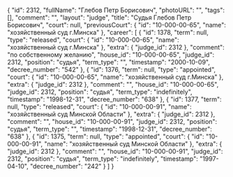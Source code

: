 {
    "id": 2312,
    "fullName": "Глебов Петр Борисович",
    "photoURL": "",
    "tags": [],
    "comment": "",
    "layout": "judge",
    "title": "Судья Глебов Петр Борисович",
    "court": null,
    "previousCourt": {
        "id": "10-000-00-65",
        "name": "хозяйственный суд г.Минска"
    },
    "career": [
        {
            "id": 1378,
            "term": null,
            "type": "released",
            "court": {
                "id": "10-000-00-65",
                "name": "хозяйственный суд г.Минска"
            },
            "extra": {
                "judge_id": 2312
            },
            "comment": "по собственному желанию",
            "house_id": "10-000-00-65",
            "judge_id": 2312,
            "position": "судья",
            "term_type": "",
            "timestamp": "2000-10-09",
            "decree_number": "542"
        },
        {
            "id": 1376,
            "term": null,
            "type": "appointed",
            "court": {
                "id": "10-000-00-65",
                "name": "хозяйственный суд г.Минска"
            },
            "extra": {
                "judge_id": 2312
            },
            "comment": "",
            "house_id": "10-000-00-65",
            "judge_id": 2312,
            "position": "судья",
            "term_type": "indefinitely",
            "timestamp": "1998-12-31",
            "decree_number": "638"
        },
        {
            "id": 1377,
            "term": null,
            "type": "released",
            "court": {
                "id": "10-000-00-91",
                "name": "хозяйственный суд Минской Области"
            },
            "extra": {
                "judge_id": 2312
            },
            "comment": "",
            "house_id": "10-000-00-91",
            "judge_id": 2312,
            "position": "судья",
            "term_type": "",
            "timestamp": "1998-12-31",
            "decree_number": "638"
        },
        {
            "id": 1375,
            "term": null,
            "type": "appointed",
            "court": {
                "id": "10-000-00-91",
                "name": "хозяйственный суд Минской Области"
            },
            "extra": {
                "judge_id": 2312
            },
            "comment": "",
            "house_id": "10-000-00-91",
            "judge_id": 2312,
            "position": "судья",
            "term_type": "indefinitely",
            "timestamp": "1997-04-10",
            "decree_number": "242"
        }
    ]
}